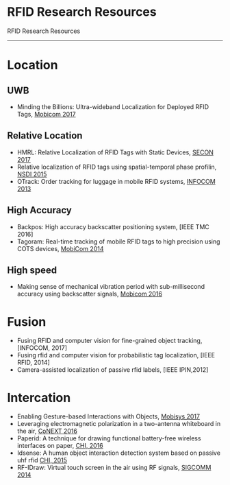 # RFID Research Resources 
RFID Research Resources 

---

# Location
## UWB
- Minding the Billions: Ultra-wideband Localization for Deployed RFID Tags, [Mobicom 2017](www.mit.edu/~fadel/papers/RFind-paper.pdf)

## Relative Location
- HMRL: Relative Localization of RFID Tags with Static Devices, [SECON 2017](http://ieeexplore.ieee.org/document/7964944/)
- Relative localization of RFID tags using spatial-temporal phase profilin, [NSDI 2015]()
- OTrack: Order tracking for luggage in mobile RFID systems, [INFOCOM 2013]()

## High Accuracy
- Backpos: High accuracy backscatter positioning system, [IEEE TMC 2016]
- Tagoram: Real-time tracking of mobile RFID tags to high precision using COTS devices, [MobiCom 2014]()

## High speed
- Making sense of mechanical vibration period with sub-millisecond accuracy using backscatter signals, [Mobicom 2016]()

# Fusion
- Fusing RFID and computer vision for fine-grained object tracking, [INFOCOM, 2017]
- Fusing rfid and computer vision for probabilistic tag localization, [IEEE RFID, 2014]
- Camera-assisted localization of passive rfid labels, [IEEE IPIN,2012]

# Intercation
- Enabling Gesture-based Interactions with Objects, [Mobisys 2017]()
- Leveraging electromagnetic polarization in a two-antenna whiteboard in the air, [CoNEXT 2016]()
- Paperid: A technique for drawing functional battery-free wireless interfaces on paper, [CHI, 2016]()
- Idsense: A human object interaction detection system based on passive uhf rfid [CHI, 2015]()
- RF-IDraw: Virtual touch screen in the air using RF signals, [SIGCOMM 2014]()
